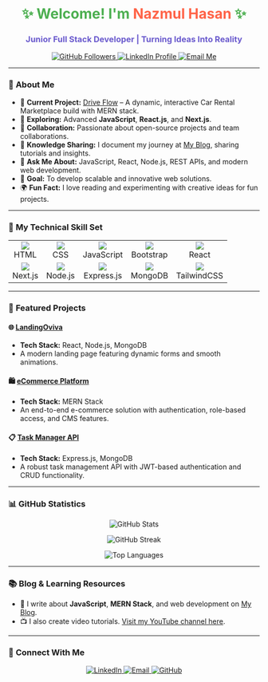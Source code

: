 <h1 align="center" style="color:#4CAF50;">✨ Welcome! I'm <span style="color:#FF6347;">Nazmul Hasan</span> ✨</h1>
<h3 align="center" style="color:#6A5ACD;">Junior Full Stack Developer | Turning Ideas Into Reality</h3>

<p align="center">
  <a href="https://github.com/nhmnazmul22" target="_blank">
    <img src="https://img.shields.io/github/followers/nhmnazmul22?label=Followers&style=flat-square&color=green&logo=github" alt="GitHub Followers" />
  </a>
  <a href="www.linkedin.com/in/nhmnazmul" target="_blank">
    <img src="https://img.shields.io/badge/-LinkedIn-0077B5?style=flat-square&logo=linkedin&logoColor=white" alt="LinkedIn Profile" />
  </a>
  <a href="mailto:nhmnazmul87@gmail.com">
    <img src="https://img.shields.io/badge/-Gmail-D14836?style=flat-square&logo=gmail&logoColor=white" alt="Email Me" />
  </a>
</p>

---

### 🌟 **About Me**

- 🔭 **Current Project:** [Drive Flow](https://github.com/nhmnazmul22/Drive-flow) – A dynamic, interactive Car Rental Marketplace build with MERN stack.
- 🌱 **Exploring:** Advanced **JavaScript**, **React.js**, and **Next.js**.
- 🤝 **Collaboration:** Passionate about open-source projects and team collaborations.
- 📝 **Knowledge Sharing:** I document my journey at [My Blog](https://nhmnazmul.netlify.app/), sharing tutorials and insights.
- 💬 **Ask Me About:** JavaScript, React, Node.js, REST APIs, and modern web development.
- 🎯 **Goal:** To develop scalable and innovative web solutions.
- 🌍 **Fun Fact:** I love reading and experimenting with creative ideas for fun projects.

---

### 🎨 **My Technical Skill Set**

<table>
  <tr>
    <td align="center">
      <img src="https://img.shields.io/badge/HTML-E34F26?style=for-the-badge&logo=html5&logoColor=white" /><br />HTML
    </td>
    <td align="center">
      <img src="https://img.shields.io/badge/CSS-1572B6?style=for-the-badge&logo=css3&logoColor=white" /><br />CSS
    </td>
    <td align="center">
      <img src="https://img.shields.io/badge/JavaScript-F7DF1E?style=for-the-badge&logo=javascript&logoColor=black" /><br />JavaScript
    </td>
    <td align="center">
      <img src="https://img.shields.io/badge/Bootstrap-7952B3?style=for-the-badge&logo=bootstrap&logoColor=white" /><br />Bootstrap
    </td>
    <td align="center">
      <img src="https://img.shields.io/badge/React-61DAFB?style=for-the-badge&logo=react&logoColor=black" /><br />React
    </td>
  </tr>
  <tr>
    <td align="center">
      <img src="https://img.shields.io/badge/Next.js-000000?style=for-the-badge&logo=next.js&logoColor=white" /><br />Next.js
    </td>
    <td align="center">
      <img src="https://img.shields.io/badge/Node.js-339933?style=for-the-badge&logo=node.js&logoColor=white" /><br />Node.js
    </td>
    <td align="center">
      <img src="https://img.shields.io/badge/Express.js-000000?style=for-the-badge&logo=express&logoColor=white" /><br />Express.js
    </td>
    <td align="center">
      <img src="https://img.shields.io/badge/MongoDB-4EA94B?style=for-the-badge&logo=mongodb&logoColor=white" /><br />MongoDB
    </td>
    <td align="center">
      <img src="https://img.shields.io/badge/TailwindCSS-38B2AC?style=for-the-badge&logo=tailwind-css&logoColor=white" /><br />TailwindCSS
    </td>
  </tr>
</table>

---

### 🚀 **Featured Projects**

#### 🌐 [LandingOviva](https://github.com/Veronicachase/LandingOviva)  
- **Tech Stack:** React, Node.js, MongoDB  
- A modern landing page featuring dynamic forms and smooth animations.

#### 🛍️ [eCommerce Platform](https://github.com/nhmnazmul22/mern-ecommerce)  
- **Tech Stack:** MERN Stack  
- An end-to-end e-commerce solution with authentication, role-based access, and CMS features.

#### 📋 [Task Manager API](https://github.com/nhmnazmul22/task_manager)  
- **Tech Stack:** Express.js, MongoDB  
- A robust task management API with JWT-based authentication and CRUD functionality.

---

### 📊 **GitHub Statistics**

<p align="center">
  <img src="https://github-readme-stats.vercel.app/api?username=nhmnazmul22&show_icons=true&theme=tokyonight" alt="GitHub Stats" />
</p>
<p align="center">
  <img src="https://github-readme-streak-stats.herokuapp.com/?user=nhmnazmul22&theme=tokyonight" alt="GitHub Streak" />
</p>
<p align="center">
  <img src="https://github-readme-stats.vercel.app/api/top-langs?username=nhmnazmul22&layout=compact&theme=tokyonight" alt="Top Languages" />
</p>

---

### 📚 **Blog & Learning Resources**

- 📝 I write about **JavaScript**, **MERN Stack**, and web development on [My Blog](https://nhmnazmul.netlify.app/).
- 📺 I also create video tutorials. [Visit my YouTube channel here](https://nhmnazmul.netlify.app/).

---

### 🌟 **Connect With Me**

<p align="center">
  <a href="https://www.linkedin.com/in/nhm-nazmul/" target="_blank">
    <img src="https://img.shields.io/badge/-LinkedIn-0077B5?style=for-the-badge&logo=linkedin&logoColor=white" alt="LinkedIn" />
  </a>
  <a href="mailto:nhmnazmul87@gmail.com">
    <img src="https://img.shields.io/badge/-Gmail-D14836?style=for-the-badge&logo=gmail&logoColor=white" alt="Email" />
  </a>
  <a href="https://github.com/nhmnazmul22">
    <img src="https://img.shields.io/badge/-GitHub-181717?style=for-the-badge&logo=github&logoColor=white" alt="GitHub" />
  </a>
</p>
